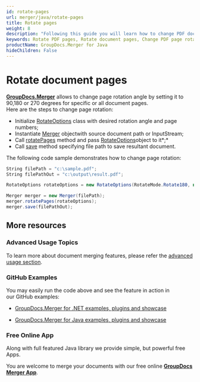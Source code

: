 ```yaml
---
id: rotate-pages
url: merger/java/rotate-pages
title: Rotate pages
weight: 8
description: "Following this guide you will learn how to change PDF document page rotation angle using GroupDocs.Merger for Java API."
keywords: Rotate PDF pages, Rotate document pages, Change PDF page rotation angle
productName: GroupDocs.Merger for Java
hideChildren: False
---
```

# Rotate document pages

[**GroupDocs.Merger**](https://products.groupdocs.com/merger/java) allows to change page rotation angle by setting it to 90,180 or 270 degrees for specific or all document pages.  
Here are the steps to change page rotation:

*   Initialize [RotateOptions](https://apireference.groupdocs.com/java/merger/com.groupdocs.merger.domain.options/RotateOptions) class with desired rotation angle and page numbers;
*   Instantiate [Merger](https://apireference.groupdocs.com/java/merger/com.groupdocs.merger/Merger) objectwith source document path or InputStream;
*   Call [rotatePages](https://apireference.groupdocs.com/java/merger/com.groupdocs.merger/Merger#rotatePages(com.groupdocs.merger.domain.options.interfaces.IRotateOptions)) method and pass [RotateOptions](https://apireference.groupdocs.com/java/merger/com.groupdocs.merger.domain.options/RotateOptions)object to it*;*
*   Call [save](https://apireference.groupdocs.com/java/merger/com.groupdocs.merger/Merger#save(java.lang.String)) method specifying file path to save resultant document.

The following code sample demonstrates how to change page rotation:

```csharp
String filePath = "c:\sample.pdf";
String filePathOut = "c:\output\result.pdf";

RotateOptions rotateOptions = new RotateOptions(RotateMode.Rotate180, new int[] { 2, 3 });

Merger merger = new Merger(filePath);
merger.rotatePages(rotateOptions);
merger.save(filePathOut);
```

## More resources

### Advanced Usage Topics 

To learn more about document merging features, please refer the [advanced usage section](Advanced%2Busage.html).

### GitHub Examples 

You may easily run the code above and see the feature in action in our GitHub examples:

*   [GroupDocs.Merger for .NET examples, plugins and showcase](https://github.com/groupdocs-merger/GroupDocs.Merger-for-.NET)
    
*   [GroupDocs.Merger for Java examples, plugins and showcase](https://github.com/groupdocs-merger/GroupDocs.Merger-for-Java)
    

### Free Online App 

Along with full featured Java library we provide simple, but powerful free Apps.

You are welcome to merge your documents with our free online **[GroupDocs Merger App](https://products.groupdocs.app/merger)**.
